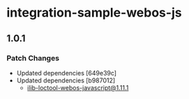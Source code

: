 # integration-sample-webos-js

## 1.0.1

### Patch Changes

- Updated dependencies [649e39c]
- Updated dependencies [b987012]
  - ilib-loctool-webos-javascript@1.11.1
